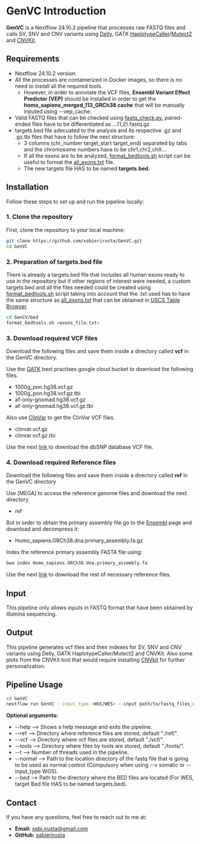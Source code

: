 # **GenVC Introduction**

**GenVC** is a Nextflow 24.10.2 pipeline that processes raw FASTQ files and calls SV, SNV and CNV variants using [Delly](https://github.com/dellytools/delly), GATK [HaplotypeCaller](https://gatk.broadinstitute.org/hc/en-us/articles/360037225632-HaplotypeCaller)/[Mutect2](https://gatk.broadinstitute.org/hc/en-us/articles/360037593851-Mutect2) and [CNVKit](https://github.com/etal/cnvkit).

## Requirements

- Nextflow 24.10.2 version.
- All the processes are containerized in Docker images, so there is no need to install all the required tools.
  - However, in order to annotate the VCF files, **Ensembl Variant Effect Predictor (VEP)** should be installed in order to get the **homo_sapiens_merged_113_GRCh38 cache** that will be manually inputed using --vep_cache.
- Valid FASTQ files that can be checked using [fastq_check.py](fastq_check.py), paired-ended files have to be differentiated as ...{1,2}.fastq.gz
- targets.bed file adecuated to the analysis and its respective .gz and .gz.tbi files that have to follow the next structure:
    - 3 columns (chr_number target_start target_end) separated by tabs and the chromosome numbers have to be chr1,chr2,chX...
    - If all the exons are to be analyzed, [format_bedtools.sh](bed/format_bedtools.sh) script can be useful to format the [all_exons.txt](bed/all_exons.txt) file.
    - The new targets file HAS to be named **targets.bed**.

## Installation

Follow these steps to set up and run the pipeline locally:

### 1. Clone the repository

First, clone the repository to your local machine:

```bash
git clone https://github.com/xabierirusta/GenVC.git
cd GenVC
```

### 2. Preparation of targets.bed file

There is already a targets.bed file that includes all human exons ready to use in the repository but if other regions of interest were needed, a custom targets.bed and all the files needed could be created using [format_bedtools.sh](bed/format_bedtools.sh) script taking into account that the .txt used has to have the same structure as [all_exons.txt](bed/all_exons.txt) that can be obtained in [USCS Table Browser](https://genome.ucsc.edu/cgi-bin/hgTables).

```bash
cd GenCV/bed
format_bedtools.sh <exons_file.txt>
```

### 3. Download required VCF files

Download the following files and save them inside a directory called **vcf** in the GenVC directory.

Use the [GATK](https://console.cloud.google.com/storage/browser/gatk-best-practices/somatic-hg38;tab=objects?prefix=&forceOnObjectsSortingFiltering=false&inv=1&invt=Abm_VA) best practises google cloud bucket to download the following files.
- 1000g_pon.hg38.vcf.gz
- 1000g_pon.hg38.vcf.gz.tbi
- af-only-gnomad.hg38.vcf.gz
- af-only-gnomad.hg38.vcf.gz.tbi

Also use [ClinVar](https://ftp.ncbi.nlm.nih.gov/pub/clinvar/vcf_GRCh38/) to get the ClinVar VCF files.
- clinvar.vcf.gz   
- clinvar.vcf.gz.tbi

Use the next [link](https://mega.nz/folder/MGFklDrA#CNUzj2MqgWE03UGFYA3YZA) to download the dbSNP database VCF file.

### 4. Download required Reference files

Download the following files and save them inside a directory called **ref** in the GenVC directory

Use [MEGA] to access the reference genome files and download the next directory.
- ref

But in order to obtain the primary assembly file go to the [Ensembl](https://ftp.ensembl.org/pub/release-113/fasta/homo_sapiens/dna/) page and download and decompress it:
- Homo_sapiens.GRCh38.dna.primary_assembly.fa.gz

Index the reference primary assembly FASTA file using:
```bash
bwa index Homo_sapiens.GRCh38.dna.primary_assembly.fa

```

Use the next [link](https://mega.nz/folder/pX1HEIrK#AVwUR8ozUKaTqjwNngdh7Q) to download the rest of necessary reference files.
## Input

This pipeline only allows inputs in FASTQ format that have been obtained by Illumina sequencing.

## Output

This pipeline generates vcf files and their indexes for SV, SNV and CNV variants using Delly, GATK HaplotypeCaller/Mutect2 and CNVKit. Also some plots from the CNVKit tool that would require installing [CNVkit](https://github.com/etal/cnvkit) for further personalization.

## Pipeline Usage

```bash
cd GenVC
nextflow run GenVC --input_type <WGS/WES> --input path/to/fastq_files_dir --seq <s/p> --v <germline/somatic> --vep_cache HOME/.vep --outDir path/to/output_dir
```

**Optional arguments:**
- --help -->          Shows a help message and exits the pipeline.
- --ref -->           Directory where reference files are stored, default "./ref/".
- --vcf -->           Directory where vcf files are stored, default "./vcf/".
- --tools -->         Directory where files by tools are stored, default "./tools/".
- --t -->             Number of threads used in the pipeline.
- --normal -->        Path to the location directory of the fastq file that is going to be used as normal control (Compulsory when using --v somatic or --input_type WGS).
- --bed -->           Path to the directory where the BED files are located (For WES, target Bed file HAS to be named targets.bed).

## Contact
If you have any questions, feel free to reach out to me at:

- **Email:** xabi.irusta@gmail.com
- **GitHub:** [xabierirusta](https://github.com/xabierirusta)
